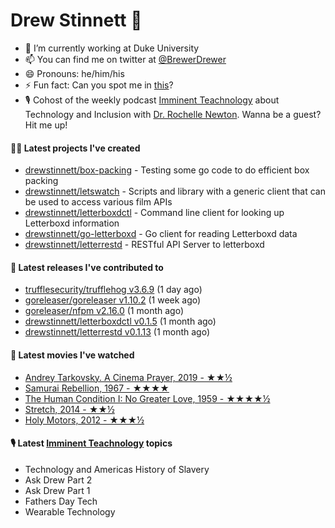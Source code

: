 
# Drew Stinnett 👋

- 🔭 I’m currently working at Duke University
- 📫 You can find me on twitter at [@BrewerDrewer](https://twitter.com/BrewerDrewer)
- 😄 Pronouns: he/him/his
- ⚡ Fun fact: Can you spot me in [this](https://www.youtube.com/watch?v=oL9WnB0qHBA)?
- 🎙 Cohost of the weekly podcast [Imminent Teachnology](https://podcast.imminentteachnology.com/) about Technology and Inclusion with [Dr. Rochelle Newton](https://www.linkedin.com/in/drrochellenewton/). Wanna be a guest? Hit me up!

#### 👨‍💻 Latest projects I've created
- [drewstinnett/box-packing](https://github.com/drewstinnett/box-packing) - Testing some go code to do efficient box packing
- [drewstinnett/letswatch](https://github.com/drewstinnett/letswatch) - Scripts and library with a generic client that can be used to access various film APIs
- [drewstinnett/letterboxdctl](https://github.com/drewstinnett/letterboxdctl) - Command line client for looking up Letterboxd information
- [drewstinnett/go-letterboxd](https://github.com/drewstinnett/go-letterboxd) - Go client for reading Letterboxd data
- [drewstinnett/letterrestd](https://github.com/drewstinnett/letterrestd) - RESTful API Server to letterboxd

#### 🚀 Latest releases I've contributed to
- [trufflesecurity/trufflehog v3.6.9](https://github.com/trufflesecurity/trufflehog/releases/tag/v3.6.9) (1 day ago)
- [goreleaser/goreleaser v1.10.2](https://github.com/goreleaser/goreleaser/releases/tag/v1.10.2) (1 week ago)
- [goreleaser/nfpm v2.16.0](https://github.com/goreleaser/nfpm/releases/tag/v2.16.0) (1 month ago)
- [drewstinnett/letterboxdctl v0.1.5](https://github.com/drewstinnett/letterboxdctl/releases/tag/v0.1.5) (1 month ago)
- [drewstinnett/letterrestd v0.1.13](https://github.com/drewstinnett/letterrestd/releases/tag/v0.1.13) (1 month ago)

#### 🍿 Latest movies I've watched
- [Andrey Tarkovsky. A Cinema Prayer, 2019 - ★★½](https://letterboxd.com/mondodrew/film/andrey-tarkovsky-a-cinema-prayer/)
- [Samurai Rebellion, 1967 - ★★★★](https://letterboxd.com/mondodrew/film/samurai-rebellion/)
- [The Human Condition I: No Greater Love, 1959 - ★★★★½](https://letterboxd.com/mondodrew/film/the-human-condition-i-no-greater-love/)
- [Stretch, 2014 - ★★½](https://letterboxd.com/mondodrew/film/stretch-2014/)
- [Holy Motors, 2012 - ★★★½](https://letterboxd.com/mondodrew/film/holy-motors/)

#### 🎙 Latest [Imminent Teachnology](https://podcast.imminentteachnology.com/) topics
- Technology and Americas History of Slavery
- Ask Drew Part 2
- Ask Drew Part 1
- Fathers Day Tech
- Wearable Technology
